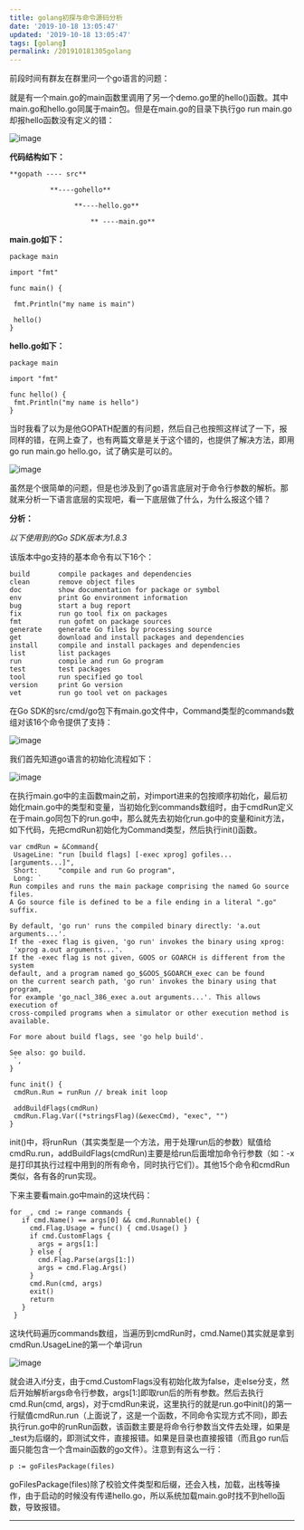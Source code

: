 ```yaml
---
title: golang初探与命令源码分析
date: '2019-10-18 13:05:47'
updated: '2019-10-18 13:05:47'
tags: [golang]
permalink: /201910181305golang
---
```

前段时间有群友在群里问一个go语言的问题：

就是有一个main.go的main函数里调用了另一个demo.go里的hello()函数。其中main.go和hello.go同属于main包。但是在main.go的目录下执行go run main.go却报hello函数没有定义的错：

![image](https://img-blog.csdnimg.cn/20191018005423929.png)

**代码结构如下：**
```shell
**gopath ---- src**

          **----gohello** 

                **----hello.go** 

                    ** ----main.go**
```

**main.go如下：**

```
package main

import "fmt"

func main() {

 fmt.Println("my name is main")

 hello()
}

```

**hello.go如下：**

```
package main

import "fmt"

func hello() {
 fmt.Println("my name is hello")
}
```

当时我看了以为是他GOPATH配置的有问题，然后自己也按照这样试了一下，报同样的错，在网上查了，也有两篇文章是关于这个错的，也提供了解决方法，即用go run main.go hello.go，试了确实是可以的。

![image](https://img-blog.csdnimg.cn/20191018005424163.png)

虽然是个很简单的问题，但是也涉及到了go语言底层对于命令行参数的解析。那就来分析一下语言底层的实现吧，看一下底层做了什么，为什么报这个错？

**分析：**

*以下使用到的Go SDK版本为1.8.3*

该版本中go支持的基本命令有以下16个：

```
build       compile packages and dependencies
clean       remove object files
doc         show documentation for package or symbol
env         print Go environment information
bug         start a bug report
fix         run go tool fix on packages
fmt         run gofmt on package sources
generate    generate Go files by processing source
get         download and install packages and dependencies
install     compile and install packages and dependencies
list        list packages
run         compile and run Go program
test        test packages
tool        run specified go tool
version     print Go version
vet         run go tool vet on packages
```

在Go SDK的src/cmd/go包下有main.go文件中，Command类型的commands数组对该16个命令提供了支持：

![image](https://img-blog.csdnimg.cn/20191018005424337.png?x-oss-process=image/watermark,type_ZmFuZ3poZW5naGVpdGk,shadow_10,text_aHR0cHM6Ly9saWFiaW8uYmxvZy5jc2RuLm5ldA==,size_16,color_FFFFFF,t_70)

我们首先知道go语言的初始化流程如下：

![image](https://img-blog.csdnimg.cn/20191018005424529.jpeg?x-oss-process=image/watermark,type_ZmFuZ3poZW5naGVpdGk,shadow_10,text_aHR0cHM6Ly9saWFiaW8uYmxvZy5jc2RuLm5ldA==,size_16,color_FFFFFF,t_70)

在执行main.go中的主函数main之前，对import进来的包按顺序初始化，最后初始化main.go中的类型和变量，当初始化到commands数组时，由于cmdRun定义在于main.go同包下的run.go中，那么就先去初始化run.go中的变量和init方法，如下代码，先把cmdRun初始化为Command类型，然后执行init()函数。

```
var cmdRun = &Command{
 UsageLine: "run [build flags] [-exec xprog] gofiles... [arguments...]",
 Short:     "compile and run Go program",
 Long: `
Run compiles and runs the main package comprising the named Go source files.
A Go source file is defined to be a file ending in a literal ".go" suffix.

By default, 'go run' runs the compiled binary directly: 'a.out arguments...'.
If the -exec flag is given, 'go run' invokes the binary using xprog:
 'xprog a.out arguments...'.
If the -exec flag is not given, GOOS or GOARCH is different from the system
default, and a program named go_$GOOS_$GOARCH_exec can be found
on the current search path, 'go run' invokes the binary using that program,
for example 'go_nacl_386_exec a.out arguments...'. This allows execution of
cross-compiled programs when a simulator or other execution method is
available.

For more about build flags, see 'go help build'.

See also: go build.
 `,
}

func init() {
 cmdRun.Run = runRun // break init loop

 addBuildFlags(cmdRun)
 cmdRun.Flag.Var((*stringsFlag)(&execCmd), "exec", "")
}
```

init()中，将runRun（其实类型是一个方法，用于处理run后的参数）赋值给cmdRu.run，addBuildFlags(cmdRun)主要是给run后面增加命令行参数（如：-x是打印其执行过程中用到的所有命令，同时执行它们）。其他15个命令和cmdRun类似，各有各的run实现。

下来主要看main.go中main的这块代码：

```
for _, cmd := range commands {
   if cmd.Name() == args[0] && cmd.Runnable() {
     cmd.Flag.Usage = func() { cmd.Usage() }
     if cmd.CustomFlags {
       args = args[1:]
     } else {
       cmd.Flag.Parse(args[1:])
       args = cmd.Flag.Args()
     }
     cmd.Run(cmd, args)
     exit()
     return
   }
 }
```

这块代码遍历commands数组，当遍历到cmdRun时，cmd.Name()其实就是拿到cmdRun.UsageLine的第一个单词run

![image](https://img-blog.csdnimg.cn/20191018005424838.png?x-oss-process=image/watermark,type_ZmFuZ3poZW5naGVpdGk,shadow_10,text_aHR0cHM6Ly9saWFiaW8uYmxvZy5jc2RuLm5ldA==,size_16,color_FFFFFF,t_70)

就会进入if分支，由于cmd.CustomFlags没有初始化故为false，走else分支，然后开始解析args命令行参数，args[1:]即取run后的所有参数。然后去执行cmd.Run(cmd, args)，对于cmdRun来说，这里执行的就是run.go中init()的第一行赋值cmdRun.run（上面说了，这是一个函数，不同命令实现方式不同)，即去执行run.go中的runRun函数，该函数主要是将命令行参数当文件去处理，如果是_test为后缀的，即测试文件，直接报错。如果是目录也直接报错（而且go run后面只能包含一个含main函数的go文件）。注意到有这么一行：

```
p := goFilesPackage(files)
```

goFilesPackage(files)除了校验文件类型和后缀，还会入栈，加载，出栈等操作，由于启动的时候没有传递hello.go，所以系统加载main.go时找不到hello函数，导致报错。

------------

